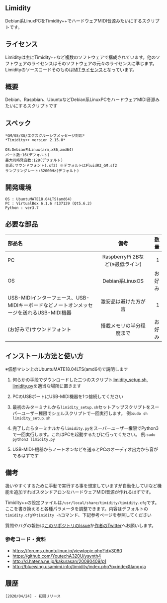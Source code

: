 ## Limidity

Debian系LinuxPCをTimidity++でハードウェアMIDI音源みたいにするスクリプトです。

## ライセンス
Limidityは主にTimidity++など複数のソフトウェアで構成されています。他のソフトウェアのライセンスはそのソフトウェアの元々のライセンスに準じます。Limidityのソースコードそのものは[MITライセンス](https://github.com/YoutechA320U/Limidity/blob/master/LICENSE)となっています。

## 概要
Debian、Raspbian、UbuntuなどDebian系LinuxPCをハードウェアMIDI音源みたいにするスクリプトです

## スペック
    *GM/GS/XG/エクスクルーシブメッセージ対応*
    *Timidity++ version 2.15.0*
    
    OS:Debian系Linux(arm,x86,amd64)
    パート数:16(デフォルト)
    最大同時発音数:128(デフォルト)
    音源:サウンドフォント(.sf2) ※デフォルトはFluidR3_GM.sf2
    サンプリングレート:32000Hz(デフォルト)

## 開発環境
    OS : UbuntuMATE18.04LTS(amd64)
    PC : VirtualBox 6.1.6 r137129 (Qt5.6.2)
    Python : ver3.7

## 必要な部品
|部品名|備考|数量|
|:---|:--:|---:|
|PC|RaspberryPi 2Bなど(※最低ライン)|1|
|OS|Debian系LinuxOS|お好み|
|USB-MIDIインターフェース、USB-MIDIキーボードなどノートオンメッセージを送れるUSB-MIDI機器|激安品は避けた方が吉|1|
|(お好みで)サウンドフォント|搭載メモリの半分程度まで|お好み|

## インストール方法と使い方
※仮想マシン上のUbuntuMATE18.04LTS(amd64)で説明します

1. 何らかの手段でダウンロードした二つのスクリプト[limidity_setup.sh](https://github.com/YoutechA320U/limidity/blob/master/limidity_setup.sh), [limidity.py](https://github.com/YoutechA320U/limidity/blob/master/limidity.py)を適当な場所に置きます

2. PCのUSBポートにUSB-MIDI機器を1つ接続してください

3. 最初のみターミナルから`limidity_setup.sh`セットアップスクリプトをスーパーユーザー権限でシェルスクリプトで一回実行します。 例:`sudo sh limidity_setup.sh`

4. 完了したらターミナルから`limidity.py`をスーパーユーザー権限でPython3で一回実行します。これはPCを起動するたびに行ってください。 例:`sudo python3 limidity.py`

5. USB-MIDI-機器からノートオンなどを送るとPCのオーディオ出力から音がでるはずです

## 備考
扱いやすくするために手動で実行する事を想定していますが自動化してUIなど機能を追加すればスタンドアロンなハードウェアMIDI音源が作れるはずです。

Timidity++の設定ファイルは`/usr/local/share/timidity/timidity.cfg`です。ここを書き換えると各種パラメータを調整できます。内容はデフォルトの`timidity.cfg`や`timidity -h`コマンド、下記参考ページを参照してください

質問やバグの報告は[このリポジトリのIssue](https://github.com/YoutechA320U/limidity/issues)か[作者のTwitter](https://twitter.com/YoutechA320U)へお願いします。

### 参考コード・資料
 * <https://forums.ubuntulinux.jp/viewtopic.php?id=3060>  
 * <https://github.com/YoutechA320U/ysynth4>  
 * <http://d.hatena.ne.jp/kakurasan/20080409/p1>
 * <http://bluewing.usamimi.info/timidity/index.php?p=index&lang=ja>

## 履歴
    [2020/04/24] - 初回リリース

